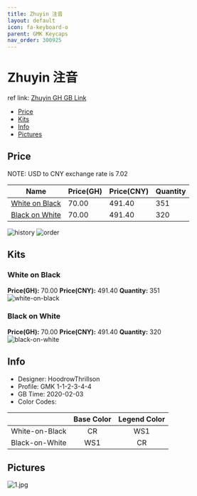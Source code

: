 ```yaml
---
title: Zhuyin 注音
layout: default
icon: fa-keyboard-o
parent: GMK Keycaps
nav_order: 300925
---
```


# Zhuyin 注音

ref link: [Zhuyin GH GB Link](https://geekhack.org/index.php?topic=104508.0)  
* [Price](#price)  
* [Kits](#kits)  
* [Info](#info)  
* [Pictures](#pictures)  


## Price  

NOTE: USD to CNY exchange rate is 7.02

| Name          | Price(GH)    |  Price(CNY) | Quantity |
| ------------- | ------------ |  ---------- | -------- |
|[White on Black](#white-on-black)|70.00|491.40|351|
|[Black on White](#black-on-white)|70.00|491.40|320|

<img src="{{ 'assets/images/gmk-keycaps/zhuyin/history.png' | relative_url }}" alt="history" class="image featured">
<img src="{{ 'assets/images/gmk-keycaps/zhuyin/order.png' | relative_url }}" alt="order" class="image featured">

## Kits  
### White on Black  
**Price(GH):** 70.00    **Price(CNY):** 491.40    **Quantity:** 351  
<img src="{{ 'assets/images/gmk-keycaps/zhuyin/kits_pics/white-on-black.png' | relative_url }}" alt="white-on-black" class="image featured">

### Black on White  
**Price(GH):** 70.00    **Price(CNY):** 491.40    **Quantity:** 320  
<img src="{{ 'assets/images/gmk-keycaps/zhuyin/kits_pics/black-on-white.png' | relative_url }}" alt="black-on-white" class="image featured">


## Info  
* Designer: HoodrowThrillson  
* Profile: GMK 1-1-2-3-4-4  
* GB Time: 2020-02-03  
* Color Codes:  

| |Base Color     | Legend Color
| :-------------: | :-------------: | :------------:
|White-on-Black|CR|WS1
|Black-on-White|WS1|CR


## Pictures  
<img src="{{ 'assets/images/gmk-keycaps/zhuyin/rendering_pics/1.jpg' | relative_url }}" alt="1.jpg" class="image featured">
